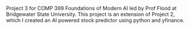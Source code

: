 Project 3 for COMP 399 Foundations of Modern AI led by Prof Flood at Bridgewater State University. 
This project is an extension of Project 2, which I created an AI powered stock predictor using python and yfinance.
